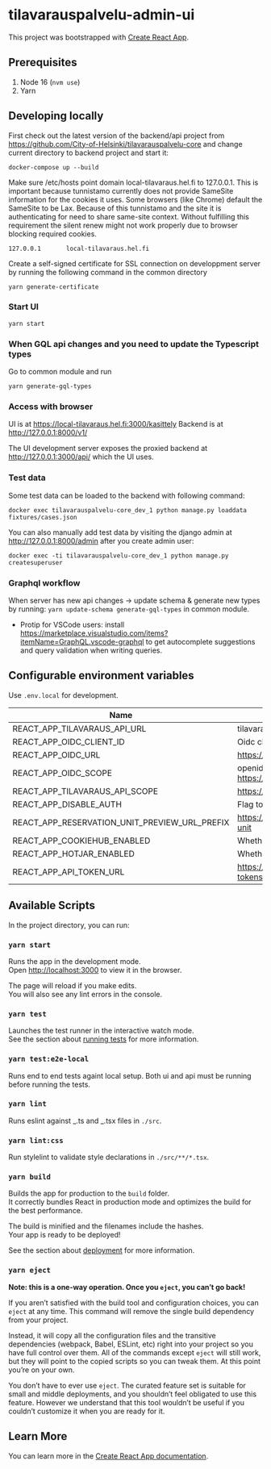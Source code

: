 # tilavarauspalvelu-admin-ui

This project was bootstrapped with [Create React App](https://github.com/facebook/create-react-app).

## Prerequisites

1. Node 16 (`nvm use`)
1. Yarn

## Developing locally

First check out the latest version of the backend/api project from https://github.com/City-of-Helsinki/tilavarauspalvelu-core and change current directory to backend project and start it:

```
docker-compose up --build
```

Make sure /etc/hosts point domain local-tilavaraus.hel.fi to 127.0.0.1. This is important because tunnistamo currently does not provide SameSite information for the cookies it uses. Some browsers (like Chrome) default the SameSite to be Lax. Because of this tunnistamo and the site it is authenticating for need to share same-site context. Without fulfilling this requirement the silent renew might not work properly due to browser blocking required cookies.

```
127.0.0.1       local-tilavaraus.hel.fi
```

Create a self-signed certificate for SSL connection on developpment server by running the following command in the common directory

```
yarn generate-certificate
```

### Start UI

```
yarn start
```

### When GQL api changes and you need to update the Typescript types

Go to common module and run

```
yarn generate-gql-types
```

### Access with browser

UI is at https://local-tilavaraus.hel.fi:3000/kasittely
Backend is at http://127.0.0.1:8000/v1/

The UI development server exposes the proxied backend at http://127.0.0.1:3000/api/ which the UI uses.

### Test data

Some test data can be loaded to the backend with following command:

```
docker exec tilavarauspalvelu-core_dev_1 python manage.py loaddata fixtures/cases.json
```

You can also manually add test data by visiting the django admin at http://127.0.0.1:8000/admin after you create admin user:

```
docker exec -ti tilavarauspalvelu-core_dev_1 python manage.py createsuperuser
```

### Graphql workflow

When server has new api changes -> update schema & generate new types by running: `yarn update-schema generate-gql-types` in common module.

- Protip for VSCode users: install https://marketplace.visualstudio.com/items?itemName=GraphQL.vscode-graphql to get autocomplete suggestions and query validation when writing queries.

## Configurable environment variables

Use `.env.local` for development.

| Name                                          | Description                                                   |
| --------------------------------------------- | ------------------------------------------------------------- |
| REACT_APP_TILAVARAUS_API_URL                  | tilavaraus-core base url                                      |
| REACT_APP_OIDC_CLIENT_ID                      | Oidc client id                                                |
| REACT_APP_OIDC_URL                            | https://tunnistamo.test.hel.ninja/openid                      |
| REACT_APP_OIDC_SCOPE                          | openid profile email https://api.hel.fi/auth/tilavarausapidev |
| REACT_APP_TILAVARAUS_API_SCOPE                | https://api.hel.fi/auth/tilavarausapidev                      |
| REACT_APP_DISABLE_AUTH                        | Flag to disable authentication                                |
| REACT_APP_RESERVATION_UNIT_PREVIEW_URL_PREFIX | https://tilavaraus.dev.hel.ninja/reservation-unit             |
| REACT_APP_COOKIEHUB_ENABLED                   | Whether Cookiehub should be enabled                           |
| REACT_APP_HOTJAR_ENABLED                      | Whether Hotjar should be enabled                              |
| REACT_APP_API_TOKEN_URL                       | https://tunnistamo.test.hel.ninja/api-tokens/                 |

## Available Scripts

In the project directory, you can run:

### `yarn start`

Runs the app in the development mode.\
Open [http://localhost:3000](http://localhost:3000) to view it in the browser.

The page will reload if you make edits.\
You will also see any lint errors in the console.

### `yarn test`

Launches the test runner in the interactive watch mode.\
See the section about [running tests](https://facebook.github.io/create-react-app/docs/running-tests) for more information.

### `yarn test:e2e-local`

Runs end to end tests againt local setup. Both ui and api must be running before running the tests.

### `yarn lint`

Runs eslint against _.ts and _.tsx files in `./src`.

### `yarn lint:css`

Run stylelint to validate style declarations in `./src/**/*.tsx`.

### `yarn build`

Builds the app for production to the `build` folder.\
It correctly bundles React in production mode and optimizes the build for the best performance.

The build is minified and the filenames include the hashes.\
Your app is ready to be deployed!

See the section about [deployment](https://facebook.github.io/create-react-app/docs/deployment) for more information.

### `yarn eject`

**Note: this is a one-way operation. Once you `eject`, you can’t go back!**

If you aren’t satisfied with the build tool and configuration choices, you can `eject` at any time. This command will remove the single build dependency from your project.

Instead, it will copy all the configuration files and the transitive dependencies (webpack, Babel, ESLint, etc) right into your project so you have full control over them. All of the commands except `eject` will still work, but they will point to the copied scripts so you can tweak them. At this point you’re on your own.

You don’t have to ever use `eject`. The curated feature set is suitable for small and middle deployments, and you shouldn’t feel obligated to use this feature. However we understand that this tool wouldn’t be useful if you couldn’t customize it when you are ready for it.

## Learn More

You can learn more in the [Create React App documentation](https://facebook.github.io/create-react-app/docs/getting-started).
